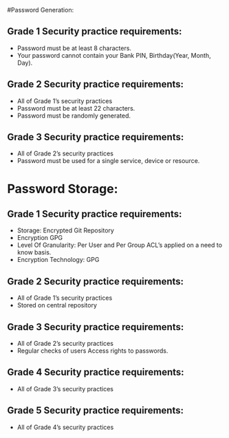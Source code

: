 #Password Generation: 
## Grade 1 Security practice requirements: 
* Password  must be at least 8 characters.
* Your password cannot contain your Bank PIN, Birthday(Year, Month, Day).

## Grade 2 Security practice requirements: 
* All of Grade 1’s security practices 
* Password  must be at least 22 characters.
* Password must be randomly generated. 

## Grade 3 Security practice requirements: 
* All of Grade 2’s security practices 
* Password must be used for a single service, device or resource. 

# Password Storage:
## Grade 1 Security practice requirements: 
* Storage:  Encrypted Git Repository 
* Encryption GPG
* Level Of Granularity:  Per User and Per Group ACL’s applied on a need to know basis. 
* Encryption Technology:  GPG

## Grade 2 Security practice requirements: 
* All of Grade 1’s security practices 
* Stored on central repository

## Grade 3 Security practice requirements: 
* All of Grade 2’s security practices 
* Regular checks of users Access rights to passwords.


## Grade 4 Security practice requirements: 
* All of Grade 3’s security practices 


## Grade 5 Security practice requirements: 
* All of Grade 4’s security practices 
